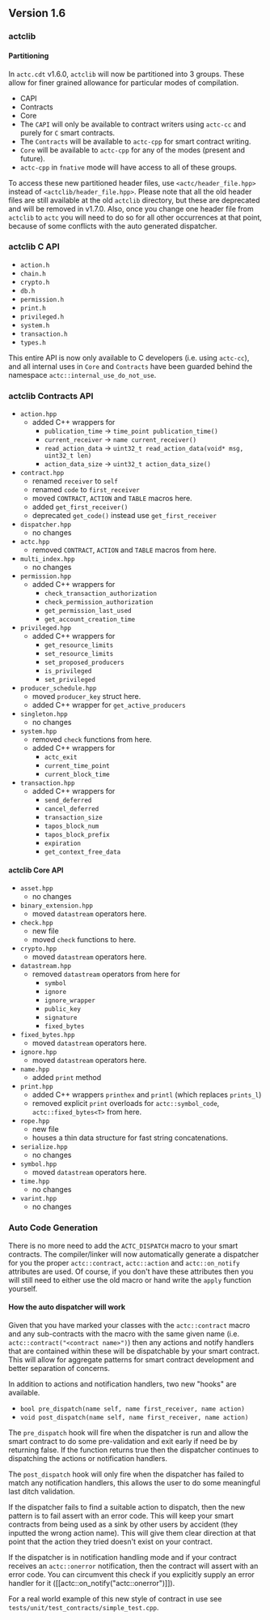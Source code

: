 ## Version 1.6

### actclib
#### Partitioning
In `actc.cdt` v1.6.0, `actclib` will now be partitioned into 3 groups. These allow for finer grained allowance for particular modes of compilation.
  - CAPI
  - Contracts
  - Core
  - The `CAPI` will only be available to contract writers using `actc-cc` and purely for `C` smart contracts.
  - The `Contracts` will be available to `actc-cpp` for smart contract writing.
  - `Core` will be available to `actc-cpp` for any of the modes (present and future).
  - `actc-cpp` in `fnative` mode will have access to all of these groups.

To access these new partitioned header files, use `<actc/header_file.hpp>` instead of `<actclib/header_file.hpp>`.  Please note that all the old header files are still available at the old `actclib` directory, but these are deprecated and will be removed in v1.7.0.  Also, once you change one header file from `actclib` to `actc` you will need to do so for all other occurrences at that point, because of some conflicts with the auto generated dispatcher.

### actclib C API
- `action.h`
- `chain.h`
- `crypto.h`
- `db.h`
- `permission.h`
- `print.h`
- `privileged.h`
- `system.h`
- `transaction.h`
- `types.h`

This entire API is now only available to C developers (i.e. using `actc-cc`), and all internal uses in `Core` and `Contracts` have been guarded behind the namespace `actc::internal_use_do_not_use`.

### actclib Contracts API
- `action.hpp`
   - added C++ wrappers for
      - `publication_time` -> `time_point publication_time()`
      - `current_receiver` -> `name current_receiver()`
      - `read_action_data` -> `uint32_t read_action_data(void* msg, uint32_t len)`
      - `action_data_size` -> `uint32_t action_data_size()`
- `contract.hpp`
   - renamed `receiver` to `self`
   - renamed `code` to `first_receiver`
   - moved `CONTRACT`, `ACTION` and `TABLE` macros here.
   - added `get_first_receiver()`
   - deprecated `get_code()` instead use `get_first_receiver`
- `dispatcher.hpp`
   - no changes
- `actc.hpp`
   - removed `CONTRACT`, `ACTION` and `TABLE` macros from here.
- `multi_index.hpp`
   - no changes
- `permission.hpp`
   - added C++ wrappers for
      - `check_transaction_authorization`
      - `check_permission_authorization`
      - `get_permission_last_used`
      - `get_account_creation_time`
- `privileged.hpp`
   - added C++ wrappers for
      - `get_resource_limits`
      - `set_resource_limits`
      - `set_proposed_producers`
      - `is_privileged`
      - `set_privileged`
- `producer_schedule.hpp`
   - moved `producer_key` struct here.
   - added C++ wrapper for `get_active_producers`
- `singleton.hpp`
   - no changes
- `system.hpp`
   - removed `check` functions from here.
   - added C++ wrappers for
      - `actc_exit`
      - `current_time_point`
      - `current_block_time`
- `transaction.hpp`
   - added C++ wrappers for
      - `send_deferred`
      - `cancel_deferred`
      - `transaction_size`
      - `tapos_block_num`
      - `tapos_block_prefix`
      - `expiration`
      - `get_context_free_data`

#### actclib Core API
- `asset.hpp`
   - no changes
- `binary_extension.hpp`
   - moved `datastream` operators here.
- `check.hpp`
   - new file
   - moved `check` functions to here.
- `crypto.hpp`
   - moved `datastream` operators here.
- `datastream.hpp`
   - removed `datastream` operators from here for
      - `symbol`
      - `ignore`
      - `ignore_wrapper`
      - `public_key`
      - `signature`
      - `fixed_bytes`
- `fixed_bytes.hpp`
   - moved `datastream` operators here.
- `ignore.hpp`
   - moved `datastream` operators here.
- `name.hpp`
   - added `print` method
- `print.hpp`
   - added C++ wrappers `printhex` and `printl` (which replaces `prints_l`)
   - removed explicit `print` overloads for `actc::symbol_code`, `actc::fixed_bytes<T>` from here.
- `rope.hpp`
   - new file
   - houses a thin data structure for fast string concatenations.
- `serialize.hpp`
   - no changes
- `symbol.hpp`
   - moved `datastream` operators here.
- `time.hpp`
   - no changes
- `varint.hpp`
   - no changes

### Auto Code Generation
There is no more need to add the `ACTC_DISPATCH` macro to your smart contracts.  The compiler/linker will now automatically generate a dispatcher for you the proper `actc::contract`, `actc::action` and `actc::on_notify` attributes are used.  Of course, if you don't have these attributes then you will still need to either use the old macro or hand write the `apply` function yourself.

#### How the auto dispatcher will work
Given that you have marked your classes with the `actc::contract` macro and any sub-contracts with the macro with the same given name (i.e. `actc::contract("<contract name>")`) then any actions and notify handlers that are contained within these will be dispatchable by your smart contract.  This will allow for aggregate patterns for smart contract development and better separation of concerns.

 In addition to actions and notification handlers, two new "hooks" are available.
   - `bool pre_dispatch(name self, name first_receiver, name action)`
   - `void post_dispatch(name self, name first_receiver, name action)`

The `pre_dispatch` hook will fire when the dispatcher is run and allow the smart contract to do some pre-validation and exit early if need be by returning false.  If the function returns true then the dispatcher continues to dispatching the actions or notification handlers.

The `post_dispatch` hook will only fire when the dispatcher has failed to match any notification handlers, this allows the user to do some meaningful last ditch validation.

If the dispatcher fails to find a suitable action to dispatch, then the new pattern is to fail assert with an error code.  This will keep your smart contracts from being used as a sink by other users by accident (they inputted the wrong action name).  This will give them clear direction at that point that the action they tried doesn't exist on your contract.

If the dispatcher is in notification handling mode and if your contract receives an `actc::onerror` notification, then the contract will assert with an error code. You can circumvent this check if you explicitly supply an error handler for it ([[actc::on_notify("actc::onerror")]]).

For a real world example of this new style of contract in use see `tests/unit/test_contracts/simple_test.cpp`.
